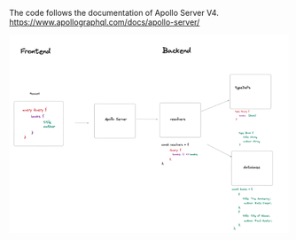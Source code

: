 The code follows the documentation of Apollo Server V4.
https://www.apollographql.com/docs/apollo-server/

![screenshot](./wireframe.png)
